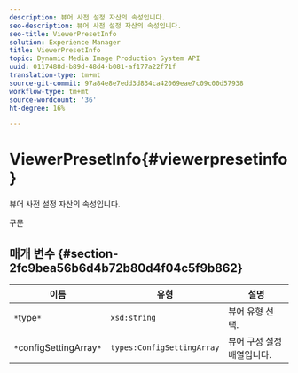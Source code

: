 ```yaml
---
description: 뷰어 사전 설정 자산의 속성입니다.
seo-description: 뷰어 사전 설정 자산의 속성입니다.
seo-title: ViewerPresetInfo
solution: Experience Manager
title: ViewerPresetInfo
topic: Dynamic Media Image Production System API
uuid: 0117488d-b89d-48d4-b081-af177a22f71f
translation-type: tm+mt
source-git-commit: 97a84e8e7edd3d834ca42069eae7c09c00d57938
workflow-type: tm+mt
source-wordcount: '36'
ht-degree: 16%

---
```



# ViewerPresetInfo{#viewerpresetinfo}

뷰어 사전 설정 자산의 속성입니다.

구문

## 매개 변수 {#section-2fc9bea56b6d4b72b80d4f04c5f9b862}

| 이름 | 유형 | 설명 |
|---|---|---|
| `*`type`*` | `xsd:string` | 뷰어 유형 선택. |
| `*`configSettingArray`*` | `types:ConfigSettingArray` | 뷰어 구성 설정 배열입니다. |

